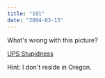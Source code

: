 ```yaml
---
title: "191"
date: "2004-03-13"
---
```


What's wrong with this picture?

[UPS Stupidness](http://leenathan12.bravehost.com/Lee's%20Package.JPG)

Hint: I don't reside in Oregon.
